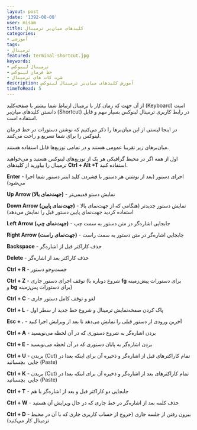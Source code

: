 ```yaml
---
layout: post
jdate: '1392-08-08'
user: misam
title: کلیدهای میان‌بر ترمینال
categories:
- آموزشی
tags:
- ترمینال
featured: terminal-shortcut.jpg
keywords:
- ترمینال لینوکس
- خط فرمان لینوکس
- شرت کات های ترمینال
description: آموزش کلیدهای میان‌بر ترمینال لینوکس
timeToRead: 5
---
```


از آن جهت که زمان کار با ترمینال ارتباط شما بیشتر با صفحه‌کلید (Keyboard) است دانستن کلیدهای میان‌بر (‌‌Shortcut) در رابط کاربری ترمینال لینوکس بسیار مهم و قابل استفاده است.

در اینجا لیستی از این میان‌برها را ذکر می‌کنیم که نوشتن دستورات در خط فرمان لینوکس را برای شما تسریع و راحت می‌کنند.

میان‌برهای زیر تقریبا عمومی هستند و در تمامی توزیع‌ها قابل استفاده هستند.

اول از همه اگر در محیط گرافیکی هر یک از توزیع‌های لینوکس هستید و می‌خواهید ترمینال را بیاورید از کلیدهای **Ctrl + Alt +T** استفاده کنید.

**Enter** - اجرای دستور (بعد از نوشتن هر دستور با فشردن کلید اینتر دستور شما اجرا می‌شود)

**Up Arrow (جهت‌نمای بالا)** - نمایش دستو قدیمی‌تر

**Down Arrow (جهت‌نمای پایین)** - نمایش دستور جدیدتر (هنگامی که از جهت‌نمای بالا استفاده کردید جهت‌نمای پایین دستور قبل را نمایش می‌دهد)

**Left Arrow (جهت‌نمای چپ)** - جابجایی اشاره‌گر در متن دستور به سمت چپ

**Right Arrow (جهت‌نمای راست)** - جابجایی اشاره‌گر در متن دستور به سمت راست

**Backspace** - حذف کاراکتر قبل از اشاره‌گر

**Delete** - حذف کاراکتر بعد از اشاره‌گر

**Ctrl + R** - جست‌وجو دستور

**Ctrl + Z** - توقف اجرای دستور جاری (شروع دوباره با **fg** برای دستورات پیش‌زمینه و **bg** برای دستورات پس‌زمینه)

**Ctrl + C** - لغو و توقف کامل دستور جاری

**Ctrl + L** - پاک کردن صفحه‌نمایش ترمینال و شروع خط جدید از سطر اول

**Esc + .** - آخرین ورودی از دستور قبلی را نمایش می‌دهد تا بعد از ویرایش اجرا کنید

**Ctrl + A** - بردن اشاره‌گر به شروع دستوری که در آن لحظه می‌نویسید

**Ctrl + E** - بردن اشاره‌گر به پایان دستوری که در آن لحظه می‌نویسید

**Ctrl + U** - بریدن (Cut) تمام کاراکترهای قبل از اشاره‌گر و ذخیره آن برای اینکه بعدا در جایی  بچسبانید (Paste)

**Ctrl + K** - بریدن (Cut) تمام کاراکترهای بعد از اشاره‌گر و ذخیره آن برای اینکه بعدا در جایی  بچسبانید (Paste)

**Ctrl + T** - جابجایی دو کاراکتر قبل و بعد از اشاره‌گر با هم

**Ctrl + W** - حذف کلمه بعد از اشاره‌گر در خط جاری که در حال ویرایش آن هستید

**Ctrl + D** - بیرون رفتن از جلسه جاری (خروج از حساب کاربری جاری که با آن در محیط ترمینال کار می‌کنید)